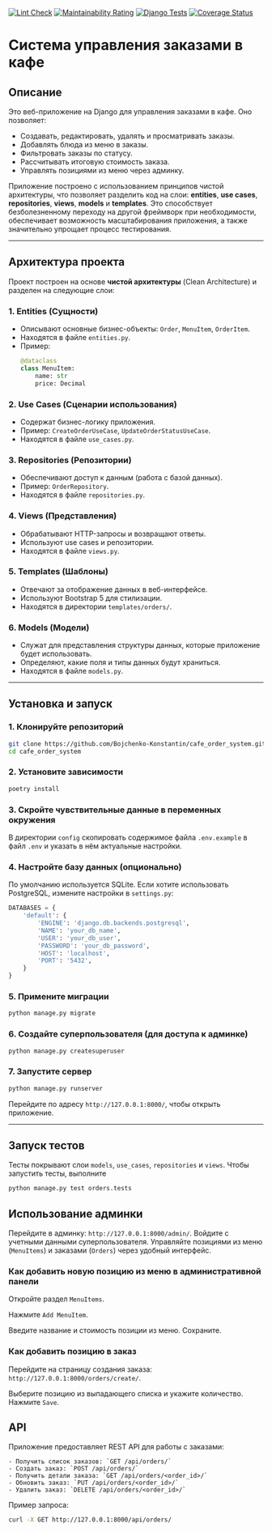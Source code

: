 [![Lint Check](https://github.com/Bojchenko-Konstantin/cafe_order_system/actions/workflows/lint-check.yml/badge.svg)](https://github.com/Bojchenko-Konstantin/cafe_order_system/actions/workflows/lint-check.yml)
[![Maintainability Rating](https://sonarcloud.io/api/project_badges/measure?project=Bojchenko-Konstantin_cafe_order_system&metric=sqale_rating)](https://sonarcloud.io/summary/new_code?id=Bojchenko-Konstantin_cafe_order_system)
[![Django Tests](https://github.com/Bojchenko-Konstantin/cafe_order_system/actions/workflows/django-tests.yml/badge.svg)](https://github.com/Bojchenko-Konstantin/cafe_order_system/actions/workflows/django-tests.yml)
[![Coverage Status](https://coveralls.io/repos/github/Bojchenko-Konstantin/cafe_order_system/badge.svg)](https://coveralls.io/github/Bojchenko-Konstantin/cafe_order_system)
# Система управления заказами в кафе

## Описание

Это веб-приложение на Django для управления заказами в кафе. Оно позволяет:
- Создавать, редактировать, удалять и просматривать заказы.
- Добавлять блюда из меню в заказы.
- Фильтровать заказы по статусу.
- Рассчитывать итоговую стоимость заказа.
- Управлять позициями из меню через админку.

Приложение построено с использованием принципов чистой архитектуры, что позволяет разделить код на слои: **entities**, **use cases**, **repositories**, **views**, **models** и **templates**. 
Это способствует безболезненному переходу на другой фреймворк при необходимости, обеспечивает возможность масштабирования приложения, а также значительно упрощает процесс тестирования.

---

## Архитектура проекта

Проект построен на основе **чистой архитектуры** (Clean Architecture) и разделен на следующие слои:

### 1. **Entities (Сущности)**
   - Описывают основные бизнес-объекты: `Order`, `MenuItem`, `OrderItem`.
   - Находятся в файле `entities.py`.
   - Пример:
     ```python
     @dataclass
     class MenuItem:
         name: str
         price: Decimal
     ```

### 2. **Use Cases (Сценарии использования)**
   - Содержат бизнес-логику приложения.
   - Пример: `CreateOrderUseCase`, `UpdateOrderStatusUseCase`.
   - Находятся в файле `use_cases.py`.

### 3. **Repositories (Репозитории)**
   - Обеспечивают доступ к данным (работа с базой данных).
   - Пример: `OrderRepository`.
   - Находятся в файле `repositories.py`.

### 4. **Views (Представления)**
   - Обрабатывают HTTP-запросы и возвращают ответы.
   - Используют use cases и репозитории.
   - Находятся в файле `views.py`.

### 5. **Templates (Шаблоны)**
   - Отвечают за отображение данных в веб-интерфейсе.
   - Используют Bootstrap 5 для стилизации.
   - Находятся в директории `templates/orders/`.

### 6. **Models (Модели)** 
   - Cлужат для представления структуры данных, которые приложение будет использовать.
   - Определяют, какие поля и типы данных будут храниться.
   - Находятся в файле `models.py`.

---

## Установка и запуск

### 1. Клонируйте репозиторий

```bash
git clone https://github.com/Bojchenko-Konstantin/cafe_order_system.git
cd cafe_order_system
```
### 2. Установите зависимости

```bash
poetry install
```

### 3. Скройте чувствительные данные в переменных окружения

В директории `config` скопировать содержимое файла `.env.example` в файл `.env` и указать в нём актуальные настройки.

### 4. Настройте базу данных (опционально)

По умолчанию используется SQLite. Если хотите использовать PostgreSQL, измените настройки в `settings.py`:

```python
DATABASES = {
    'default': {
        'ENGINE': 'django.db.backends.postgresql',
        'NAME': 'your_db_name',
        'USER': 'your_db_user',
        'PASSWORD': 'your_db_password',
        'HOST': 'localhost',
        'PORT': '5432',
    }
}
```

### 5. Примените миграции

```bash
python manage.py migrate
```

### 6. Создайте суперпользователя (для доступа к админке)

```bash
python manage.py createsuperuser
```

### 7. Запустите сервер

```bash
python manage.py runserver
```
Перейдите по адресу `http://127.0.0.1:8000/`, чтобы открыть приложение.

---

## Запуск тестов

Тесты покрывают слои `models`, `use_cases`, `repositories` и `views`. Чтобы запустить тесты, выполните

```bash
python manage.py test orders.tests
```

## Использование админки

Перейдите в админку: `http://127.0.0.1:8000/admin/`.
Войдите с учетными данными суперпользователя.
Управляйте позициями из меню (`MenuItems`) и заказами (`Orders`) через удобный интерфейс.

### Как добавить новую позицию из меню в административной панели

Откройте раздел `MenuItems`.

Нажмите `Add MenuItem`.

Введите название и стоимость позиции из меню.
Сохраните.

### Как добавить позицию в заказ
Перейдите на страницу создания заказа: `http://127.0.0.1:8000/orders/create/`.

Выберите позицию из выпадающего списка и укажите количество.
Нажмите `Save`.

## API

Приложение предоставляет REST API для работы с заказами:

    - Получить список заказов: `GET /api/orders/`
    - Создать заказ: `POST /api/orders/`
    - Получить детали заказа: `GET /api/orders/<order_id>/`
    - Обновить заказ: `PUT /api/orders/<order_id>/`
    - Удалить заказ: `DELETE /api/orders/<order_id>/`

Пример запроса:
```bash
curl -X GET http://127.0.0.1:8000/api/orders/
```



